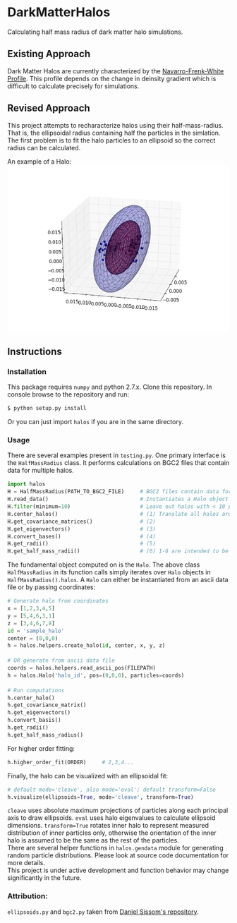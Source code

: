 # DarkMatterHalos
Calculating half mass radius of dark matter halo simulations.

## Existing Approach
Dark Matter Halos are currently characterized by the [Navarro-Frenk-White Profile](https://en.wikipedia.org/wiki/Navarro%E2%80%93Frenk%E2%80%93White_profile). This profile depends on the change in deinsity gradient which is difficult to calculate precisely for simulations.

## Revised Approach
This project attempts to recharacterize halos using their half-mass-radius. That is, the ellipsoidal radius containing half the particles in the simlation. The first problem is to fit the halo particles to an ellipsoid so the correct radius can be calculated.

An example of a Halo:
![image](https://raw.githubusercontent.com/hazrmard/DarkMatterHalos/master/example_halo_fit.png)
  
## Instructions
### Installation
This package requires `numpy` and python 2.7.x. Clone this repository. In console browse to the repository and run:  
```bash
$ python setup.py install
```
Or you can just import `halos` if you are in the same directory.  
### Usage  
There are several examples present in `testing.py`. One primary interface is the `HalfMassRadius` class. It performs calculations on BGC2 files that contain data for multiple halos.
```python
import halos
H = HalfMassRadius(PATH_TO_BGC2_FILE)     # BGC2 files contain data for multiple halos
H.read_data()                             # Instantiates a Halo object for each halo in file
H.filter(minimum=10)                      # Leave out halos with < 10 particles
H.center_halos()                          # (1) Translate all halos around center points
H.get_covariance_matrices()               # (2)
H.get_eigenvectors()                      # (3)
H.convert_bases()                         # (4)
H.get_radii()                             # (5)
H.get_half_mass_radii()                   # (6) 1-6 are intended to be run in order
```
  
The fundamental object computed on is the `Halo`. The above class `HalfMassRadius` in its function calls simply iterates over `Halo` objects in `HalfMassRadius().halos`. A `Halo` can either be instantiated from an ascii data file or by passing coordinates:
```python
# Generate halo from coordinates
x = [1,2,3,4,5]
y = [5,4,6,3,1]
z = [3,4,6,7,8]
id = 'sample_halo'
center = (0,0,0)
h = halos.helpers.create_halo(id, center, x, y, z)

# OR generate from ascii data file
coords = halos.helpers.read_ascii_pos(FILEPATH)
h = halos.Halo('halo_id', pos=(0,0,0), particles=coords)

# Run computations
h.center_halo()
h.get_covariance_matrix()
h.get_eigenvectors()
h.convert_basis()
h.get_radii()
h.get_half_mass_radius()
```  
  
For higher order fitting:
```python
h.higher_order_fit(ORDER)     # 2,3,4...
```
Finally, the halo can be visualized with an ellipsoidal fit:
```python
# default mode='cleave', also mode='eval'; default transform=False
h.visualize(ellipsoids=True, mode='cleave', transform=True)     
```  
`cleave` uses absolute maximum projections of particles along each principal axis to draw ellipsoids. `eval` uses halo eigenvalues
to calculate ellipsoid dimensions. `transform=True` rotates inner halo to represent measured distribution of inner particles only,
otherwise the orientation of the inner halo is assumed to be the same as the rest of the particles.  
There are several helper functions in `halos.gendata` module for generating random particle distributions. Please look at source code documentation for more details.  
This project is under active development and function behavior may change significantly in the future.

### Attribution:
`ellipsoids.py` and `bgc2.py` taken from [Daniel Sissom's repository](https://github.com/djsissom).
